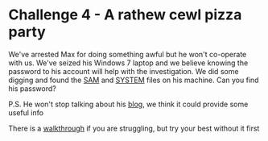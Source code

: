# Challenge 4 - A rathew cewl pizza party

We've arrested Max for doing something awful but he won't co-operate with us. We've seized his Windows 7 laptop and we believe knowing the password to his account will help with the investigation. We did some digging and found the [SAM](https://github.com/DMUHackers/weekly_sessions/raw/master/2020-2021/week_1/challenge_4/SAM) and [SYSTEM](https://github.com/DMUHackers/weekly_sessions/raw/master/2020-2021/week_1/challenge_4/SYSTEM) files on his machine. Can you find his password?

P.S. He won't stop talking about his [blog](https://max-pizza-party.tumblr.com/), we think it could provide some useful info

There is a [walkthrough](https://github.com/DMUHackers/weekly_sessions/blob/master/2020-2021/week_1/challenge_4/SPOILER_walkthrough.md) if you are struggling, but try your best without it first